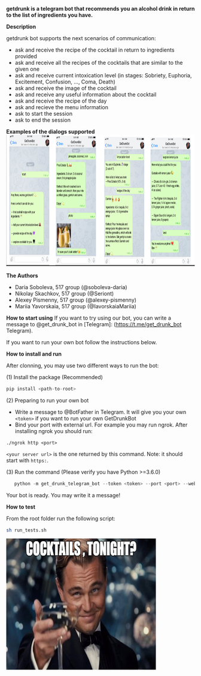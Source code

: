 **getdrunk is a telegram bot that recommends you an alcohol drink in return to the list of ingredients you have.**

**Description** 

getdrunk bot supports the next scenarios of communication:
-  ask and receive the recipe of the cocktail in return to ingredients provided
-  ask and receive all the recipes of the cocktails that are similar to the given one
-  ask and receive current intoxication level (in stages: Sobriety, Euphoria, Excitement, Confusion, ..., Coma, Death)
-  ask and receive the image of the cocktail
-  ask and receive any useful information about the cocktail
-  ask and receive the recipe of the day
-  ask and recieve the menu information
-  ask to start the session
-  ask to end the session

**Examples of the dialogs supported**
<img src="get_drunk_telegram_bot/images/examples.png" width="1000" height="350" />

**The Authors**
- Daria Soboleva, 517 group (@soboleva-daria)
- Nikolay Skachkov, 517 group (@Seriont)
- Alexey Pismenny, 517 group (@alexey-pismenny)
- Mariia Yavorskaia, 517 group (@IavorskaiaMariia)


**How to start using**
If you want to try using our bot, you can write a message to @get_drunk_bot in [Telegram]: (https://t.me/get_drunk_bot Telegram).

If you want to run your own bot follow the instructions below. 
    
**How to install and run**

After clonning, you may use two different ways to run the bot:  

(1) Install the package (Recommended)
```python
pip install <path-to-root>
```
(2) Preparing to run your own bot
- Write a message to @BotFather in Telegram. It will give you your own ```<token>``` if you want to run your own GetDrunkBot
- Bind your port with external url. For example you may run ngrok. After installing ngrok you should run:
```
./ngrok http <port>
```
```<your server url>``` is the one returned by this command. Note: it should start with ```https:```.

(3) Run the command (Please verify you have Python >=3.6.0) 
```python
   python -m get_drunk_telegram_bot --token <token> --port <port> --web-hook-url <your server url>
```
Your bot is ready. You may write it a message!

**How to test**

From the root folder run the following script:
```bash
sh run_tests.sh
```

<img src="get_drunk_telegram_bot/images/readme-img.png" width="400" height="350" />


